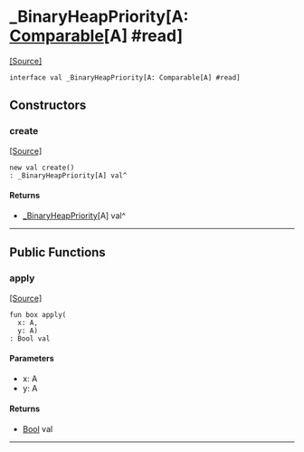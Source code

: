 # _BinaryHeapPriority\[A: [Comparable](builtin-Comparable.md)\[A\] #read\]
<span class="source-link">[[Source]](src/collections/heap.md#L135)</span>
```pony
interface val _BinaryHeapPriority[A: Comparable[A] #read]
```

## Constructors

### create
<span class="source-link">[[Source]](src/collections/heap.md#L136)</span>


```pony
new val create()
: _BinaryHeapPriority[A] val^
```

#### Returns

* [_BinaryHeapPriority](collections-_BinaryHeapPriority.md)\[A\] val^

---

## Public Functions

### apply
<span class="source-link">[[Source]](src/collections/heap.md#L137)</span>


```pony
fun box apply(
  x: A,
  y: A)
: Bool val
```
#### Parameters

*   x: A
*   y: A

#### Returns

* [Bool](builtin-Bool.md) val

---

